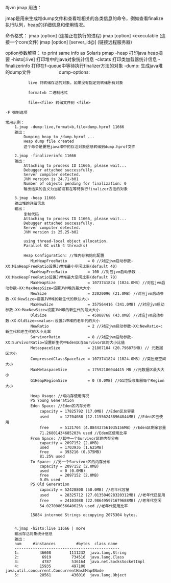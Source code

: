 

#jvm jmap 用法：

jmap是用来生成堆dump文件和查看堆相关的各类信息的命令，例如查看finalize执行队列，heap的详细信息和使用情况。

命令格式：
    jmap [option] <pid> (连接正在执行的进程)
    jmap [option] <executable <core> (连接一个core文件)
    jmap [option] [server_id@]<remote server IP or hostname> (链接远程服务器)

option参数解释：
    <none> to print same info as Solaris pmap
    -heap 打印java heap摘要
    -histo[:live] 打印堆中的java对象统计信息
    -clstats 打印类加载器统计信息
    -finalizerinfo 打印在f-queue中等待执行finalizer方法的对象
    -dump:<dump-options> 生成java堆的dump文件
    　　　　　　dump-options:

    　　　　　　live 只转储存活的对象，如果没有指定则转储所有对象

    　　　　　　format=b 二进制格式

    　　　　　　file=<file> 转储文件到 <file>

    -F 强制选项

    常用示例：
        1.jmap -dump:live,format=b,file=dump.hprof 11666
        输出：
            Dumping heap to /dump.hprof ...
            Heap dump file created
            这个命令是要把java堆中的存活对象信息转储到dump.hprof文件

        2.jmap -finalizerinfo 11666
        输出：
            Attaching to process ID 11666, please wait...
            Debugger attached successfully.
            Server compiler detected.
            JVM version is 24.71-b01
            Number of objects pending for finalization: 0
            输出结果的含义为当前没有在等待执行finalizer方法的对象

        3.jmap -heap 11666
        输出堆的详细信息
        输出：
            复制代码
            Attaching to process ID 11666, please wait...
            Debugger attached successfully.
            Server compiler detected.
            JVM version is 25.25-b02

            using thread-local object allocation.
            Parallel GC with 4 thread(s)

            Heap Configuration: //堆内存初始化配置
               MinHeapFreeRatio         = 0 //对应jvm启动参数-XX:MinHeapFreeRatio设置JVM堆最小空闲比率(default 40)
               MaxHeapFreeRatio         = 100 //对应jvm启动参数 -XX:MaxHeapFreeRatio设置JVM堆最大空闲比率(default 70)
               MaxHeapSize              = 1073741824 (1024.0MB) //对应jvm启动参数-XX:MaxHeapSize=设置JVM堆的最大大小
               NewSize                  = 22020096 (21.0MB) //对应jvm启动参数-XX:NewSize=设置JVM堆的新生代的默认大小
               MaxNewSize               = 357564416 (341.0MB) //对应jvm启动参数-XX:MaxNewSize=设置JVM堆的新生代的最大大小
               OldSize                  = 45088768 (43.0MB) //对应jvm启动参数-XX:OldSize=<value>:设置JVM堆的老年代的大小
               NewRatio                 = 2 //对应jvm启动参数-XX:NewRatio=:新生代和老生代的大小比率
               SurvivorRatio            = 8 //对应jvm启动参数-XX:SurvivorRatio=设置新生代中Eden区与Survivor区的大小比值
               MetaspaceSize            = 21807104 (20.796875MB) // 元数据区大小
               CompressedClassSpaceSize = 1073741824 (1024.0MB) //类压缩空间大小
               MaxMetaspaceSize         = 17592186044415 MB //元数据区最大大小
               G1HeapRegionSize         = 0 (0.0MB) //G1垃圾收集器每个Region大小

               Heap Usage: //堆内存使用情况
               PS Young Generation
               Eden Space: //Eden区内存分布
                   capacity = 17825792 (17.0MB) //Eden区总容量
                   used     = 12704088 (12.115562438964844MB) //Eden区已使用
                   free     = 5121704 (4.884437561035156MB) //Eden区剩余容量
                   71.26801434685203% used //Eden区使用比率
               From Space: //其中一个Survivor区的内存分布
                   capacity = 2097152 (2.0MB)
                   used     = 1703936 (1.625MB)
                   free     = 393216 (0.375MB)
                   81.25% used
               To Space: //另一个Survivor区的内存分布
                   capacity = 2097152 (2.0MB)
                   used     = 0 (0.0MB)
                   free     = 2097152 (2.0MB)
                   0.0% used
               PS Old Generation
                   capacity = 52428800 (50.0MB) //老年代容量
                   used     = 28325712 (27.013504028320312MB) //老年代已使用
                   free     = 24103088 (22.986495971679688MB) //老年代空闲
                   54.027008056640625% used //老年代使用比率

               15884 interned Strings occupying 2075304 bytes.


        4.jmap -histo:live 11666 | more
        输出存活对象统计信息
        输出：
        num     #instances         #bytes  class name
        ----------------------------------------------
        1:         46608        1111232  java.lang.String
        2:          6919         734516  java.lang.Class
        3:          4787         536164  java.net.SocksSocketImpl
        4:         15935         497100  java.util.concurrent.ConcurrentHashMap$Node
        5:         28561         436016  java.lang.Object
